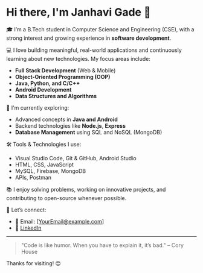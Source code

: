 # Hi there, I'm Janhavi Gade 👋

🎓 I’m a B.Tech student in Computer Science and Engineering (CSE), with a strong interest and growing experience in **software development**.

💻 I love building meaningful, real-world applications and continuously learning about new technologies. My focus areas include:

- **Full Stack Development** (Web & Mobile)
- **Object-Oriented Programming (OOP)**
- **Java, Python, and C/C++**
- **Android Development**
- **Data Structures and Algorithms**

🚀 I'm currently exploring:
- Advanced concepts in **Java and Android**
- Backend technologies like **Node.js**, **Express**
- **Database Management** using SQL and NoSQL (MongoDB)

🛠️ Tools & Technologies I use:
- Visual Studio Code, Git & GitHub, Android Studio
- HTML, CSS, JavaScript
- MySQL, Firebase, MongoDB
- APIs, Postman

📚 I enjoy solving problems, working on innovative projects, and contributing to open-source whenever possible.

🔗 Let’s connect:
- 📧 Email: [YourEmail@example.com]
- 🔗 [LinkedIn](https://www.linkedin.com/in/your-profile)

---

> "Code is like humor. When you have to explain it, it’s bad." – Cory House

Thanks for visiting! 😊
